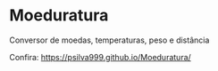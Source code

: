 # Moeduratura
 Conversor de moedas, temperaturas, peso e distância
 
Confira: https://psilva999.github.io/Moeduratura/
